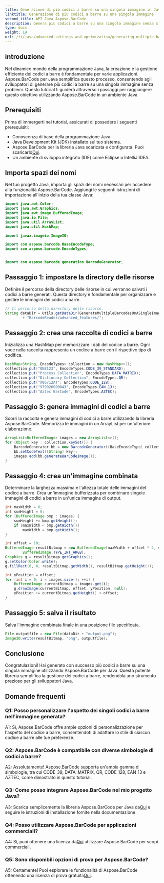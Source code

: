 ```yaml
---
title: Generazione di più codici a barre su una singola immagine in Java con Aspose.BarCode
linktitle: Generazione di più codici a barre su una singola immagine
second_title: API Java Aspose.BarCode
description: Genera più codici a barre su una singola immagine senza sforzo utilizzando Aspose.BarCode per Java. Segui la nostra guida passo passo per un'integrazione perfetta.
type: docs
weight: 19
url: /it/java/advanced-settings-and-optimization/generating-multiple-barcodes-single-image/
---
```

## introduzione

Nel dinamico mondo della programmazione Java, la creazione e la gestione efficiente dei codici a barre è fondamentale per varie applicazioni. Aspose.BarCode per Java semplifica questo processo, consentendo agli sviluppatori di generare più codici a barre su una singola immagine senza problemi. Questo tutorial ti guiderà attraverso i passaggi per raggiungere questo obiettivo utilizzando Aspose.BarCode in un ambiente Java.

## Prerequisiti

Prima di immergerti nel tutorial, assicurati di possedere i seguenti prerequisiti:

- Conoscenza di base della programmazione Java.
- Java Development Kit (JDK) installato sul tuo sistema.
- Aspose.BarCode per la libreria Java scaricata e configurata. Puoi scaricarlo[Qui](https://releases.aspose.com/barcode/java/).
- Un ambiente di sviluppo integrato (IDE) come Eclipse o IntelliJ IDEA.

## Importa spazi dei nomi

Nel tuo progetto Java, importa gli spazi dei nomi necessari per accedere alla funzionalità Aspose.BarCode. Aggiungi le seguenti istruzioni di importazione all'inizio della tua classe Java:

```java
import java.awt.Color;
import java.awt.Graphics;
import java.awt.image.BufferedImage;
import java.io.File;
import java.util.ArrayList;
import java.util.HashMap;

import javax.imageio.ImageIO;

import com.aspose.barcode.BaseEncodeType;
import com.aspose.barcode.EncodeTypes;


import com.aspose.barcode.generation.BarcodeGenerator;
```

## Passaggio 1: impostare la directory delle risorse

Definire il percorso della directory delle risorse in cui verranno salvati i codici a barre generati. Questa directory è fondamentale per organizzare e gestire le immagini dei codici a barre.

```java
// Il percorso della directory delle risorse.
String dataDir = Utils.getDataDir(GenerateMultipleBarcodesOnASingleImage.class)
        + "BarcodeReader/advanced_features/";
```

## Passaggio 2: crea una raccolta di codici a barre

Inizializza una HashMap per memorizzare i dati del codice a barre. Ogni voce nella raccolta rappresenta un codice a barre con il rispettivo tipo di codifica.

```java
HashMap<String, EncodeTypes> collection = new HashMap<>();
collection.put("ONE123", EncodeTypes.CODE_39_STANDARD);
collection.put("Process Collection", EncodeTypes.DATA_MATRIX);
collection.put("Dictionary Collection", EncodeTypes.QR);
collection.put("X06712AT", EncodeTypes.CODE_128);
collection.put("979026000043", EncodeTypes.EAN_13);
collection.put("Aztec BarCode", EncodeTypes.AZTEC);
```

## Passaggio 3: genera immagini di codici a barre

Scorri la raccolta e genera immagini di codici a barre utilizzando la libreria Aspose.BarCode. Memorizza le immagini in un ArrayList per un'ulteriore elaborazione.

```java
ArrayList<BufferedImage> images = new ArrayList<>();
for (Object key : collection.keySet()) {
    BarcodeGenerator bb = new BarcodeGenerator((BaseEncodeType) collection.get(key));
    bb.setCodeText((String) key);
    images.add(bb.generateBarCodeImage());
}
```

## Passaggio 4: crea un'immagine combinata

Determinare la larghezza massima e l'altezza totale delle immagini del codice a barre. Crea un'immagine bufferizzata per combinare singole immagini di codici a barre in un'unica immagine di output.

```java
int maxWidth = 0;
int sumHeight = 0;
for (BufferedImage bmp : images) {
    sumHeight += bmp.getHeight();
    if (maxWidth < bmp.getWidth())
        maxWidth = bmp.getWidth();
}

int offset = 10;
BufferedImage resultBitmap = new BufferedImage(maxWidth + offset * 2, sumHeight + offset * images.size(),
        BufferedImage.TYPE_INT_ARGB);
Graphics g = resultBitmap.getGraphics();
g.setColor(Color.white);
g.fillRect(0, 0, resultBitmap.getWidth(), resultBitmap.getHeight());

int yPosition = offset;
for (int i = 0; i < images.size(); ++i) {
    BufferedImage currentBitmap = images.get(i);
    g.drawImage(currentBitmap, offset, yPosition, null);
    yPosition += currentBitmap.getHeight() + offset;
}
```
## Passaggio 5: salva il risultato

Salva l'immagine combinata finale in una posizione file specificata.

```java
File outputfile = new File(dataDir + "output.png");
ImageIO.write(resultBitmap, "png", outputfile);
```

## Conclusione

Congratulazioni! Hai generato con successo più codici a barre su una singola immagine utilizzando Aspose.BarCode per Java. Questa potente libreria semplifica la gestione dei codici a barre, rendendola uno strumento prezioso per gli sviluppatori Java.

## Domande frequenti

### Q1: Posso personalizzare l'aspetto dei singoli codici a barre nell'immagine generata?

A1: Sì, Aspose.BarCode offre ampie opzioni di personalizzazione per l'aspetto del codice a barre, consentendoti di adattare lo stile di ciascun codice a barre alle tue preferenze.

### Q2: Aspose.BarCode è compatibile con diverse simbologie di codici a barre?

A2: Assolutamente! Aspose.BarCode supporta un'ampia gamma di simbologie, tra cui CODE_39, DATA_MATRIX, QR, CODE_128, EAN_13 e AZTEC, come dimostrato in questo tutorial.

### Q3: Come posso integrare Aspose.BarCode nel mio progetto Java?

 A3: Scarica semplicemente la libreria Aspose.BarCode per Java da[Qui](https://releases.aspose.com/barcode/java/) e seguire le istruzioni di installazione fornite nella documentazione.

### Q4: Posso utilizzare Aspose.BarCode per applicazioni commerciali?

 A4: Sì, puoi ottenere una licenza da[Qui](https://purchase.aspose.com/buy) utilizzare Aspose.BarCode per scopi commerciali.

### Q5: Sono disponibili opzioni di prova per Aspose.BarCode?

 A5: Certamente! Puoi esplorare le funzionalità di Aspose.BarCode ottenendo una licenza di prova gratuita[Qui](https://releases.aspose.com/).